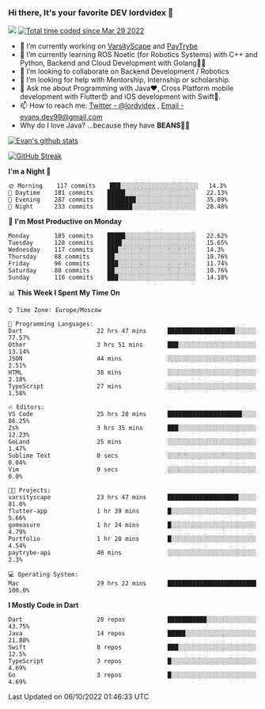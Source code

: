 ### Hi there, It's your favorite DEV lordvidex 👋
<img src="https://komarev.com/ghpvc/?username=lordvidex&label=Views&color=blue&style=plastic" /> <a href="https://wakatime.com/@0e56db35-d16b-410a-acc0-4085055304bf"><img src="https://wakatime.com/badge/user/0e56db35-d16b-410a-acc0-4085055304bf.svg" alt="Total time coded since Mar 29 2022" /></a>

- 🔭 I’m currently working on [VarsityScape](https://varsityscape.com) and [PayTrybe](https://www.paytrybe.com)
- 🌱 I’m currently learning ROS Noetic (for Robotics Systems) with C++ and Python, Backend and Cloud Development with Golang🧙🏼
- 👯 I’m looking to collaborate on Backend Development / Robotics
- 🤔 I’m looking for help with Mentorship, Internship or scholarship.
- 💬 Ask me about Programming with Java❤️, Cross Platform mobile development with Flutter😍 and iOS development with Swift🚀.
- 📫 How to reach me: [Twitter - @lordvidex](https://twitter.com/lordvidex) , [Email - evans.dev99@gmail.com](mailto:evans.dev99@gmail.com?body=Hello%20Evans,)
- Why do I love Java? ...because they have **BEANS**🤤😋

<div>
<!-- <a href="https://github.com/lordvidex">
  <img src="https://github-readme-stats.vercel.app/api/top-langs/?username=lordvidex&theme=light" />
</a>    -->
<!-- [![Top Langs](https://github-readme-stats.vercel.app/api/top-langs/?username=lordvidex)](https://github.com/lordvidex/)  -->
<a href="https://github.com/lordvidex">
 <img src="https://github-readme-stats.vercel.app/api?username=lordvidex&show_icons=true&theme=light&line_height=27" alt="Evan's github stats"/>
</a>
</div>

[![GitHub Streak](https://github-readme-streak-stats.herokuapp.com?user=lordvidex&theme=github-dark&hide_border=true)](https://git.io/streak-stats)

<!--
  <a href="https://github.com/iampawan/FlutterExampleApps">
    <img align="center" src="https://github-readme-stats.vercel.app/api/pin/?username=iampawan&repo=FlutterExampleApps&theme=light" />

  </a>
  <a href="https://github.com/iampawan/VelocityX">
   <img align="center" src="https://github-readme-stats.vercel.app/api/pin/?username=iampawan&repo=VelocityX&theme=light" />
  </a>
-->
<!--START_SECTION:waka-->
**I'm a Night 🦉** 

```text
🌞 Morning    117 commits    ███░░░░░░░░░░░░░░░░░░░░░░   14.3% 
🌆 Daytime    181 commits    █████░░░░░░░░░░░░░░░░░░░░   22.13% 
🌃 Evening    287 commits    ████████░░░░░░░░░░░░░░░░░   35.09% 
🌙 Night      233 commits    ███████░░░░░░░░░░░░░░░░░░   28.48%

```
📅 **I'm Most Productive on Monday** 

```text
Monday       185 commits    █████░░░░░░░░░░░░░░░░░░░░   22.62% 
Tuesday      128 commits    ████░░░░░░░░░░░░░░░░░░░░░   15.65% 
Wednesday    117 commits    ███░░░░░░░░░░░░░░░░░░░░░░   14.3% 
Thursday     88 commits     ██░░░░░░░░░░░░░░░░░░░░░░░   10.76% 
Friday       96 commits     ███░░░░░░░░░░░░░░░░░░░░░░   11.74% 
Saturday     88 commits     ██░░░░░░░░░░░░░░░░░░░░░░░   10.76% 
Sunday       116 commits    ███░░░░░░░░░░░░░░░░░░░░░░   14.18%

```


📊 **This Week I Spent My Time On** 

```text
⌚︎ Time Zone: Europe/Moscow

💬 Programming Languages: 
Dart                     22 hrs 47 mins      ███████████████████░░░░░░   77.57% 
Other                    3 hrs 51 mins       ███░░░░░░░░░░░░░░░░░░░░░░   13.14% 
JSON                     44 mins             ░░░░░░░░░░░░░░░░░░░░░░░░░   2.51% 
HTML                     38 mins             ░░░░░░░░░░░░░░░░░░░░░░░░░   2.18% 
TypeScript               27 mins             ░░░░░░░░░░░░░░░░░░░░░░░░░   1.58%

🔥 Editors: 
VS Code                  25 hrs 20 mins      █████████████████████░░░░   86.25% 
Zsh                      3 hrs 35 mins       ███░░░░░░░░░░░░░░░░░░░░░░   12.23% 
GoLand                   25 mins             ░░░░░░░░░░░░░░░░░░░░░░░░░   1.47% 
Sublime Text             0 secs              ░░░░░░░░░░░░░░░░░░░░░░░░░   0.04% 
Vim                      0 secs              ░░░░░░░░░░░░░░░░░░░░░░░░░   0.0%

🐱‍💻 Projects: 
varsityscape             23 hrs 47 mins      ████████████████████░░░░░   81.0% 
flutter-app              1 hr 39 mins        █░░░░░░░░░░░░░░░░░░░░░░░░   5.66% 
gomeasure                1 hr 24 mins        █░░░░░░░░░░░░░░░░░░░░░░░░   4.79% 
Portfolio                1 hr 20 mins        █░░░░░░░░░░░░░░░░░░░░░░░░   4.54% 
paytrybe-api             40 mins             ░░░░░░░░░░░░░░░░░░░░░░░░░   2.3%

💻 Operating System: 
Mac                      29 hrs 22 mins      █████████████████████████   100.0%

```

**I Mostly Code in Dart** 

```text
Dart                     28 repos            ███████████░░░░░░░░░░░░░░   43.75% 
Java                     14 repos            █████░░░░░░░░░░░░░░░░░░░░   21.88% 
Swift                    8 repos             ███░░░░░░░░░░░░░░░░░░░░░░   12.5% 
TypeScript               3 repos             █░░░░░░░░░░░░░░░░░░░░░░░░   4.69% 
Go                       3 repos             █░░░░░░░░░░░░░░░░░░░░░░░░   4.69%

```



 Last Updated on 06/10/2022 01:46:33 UTC
<!--END_SECTION:waka-->
